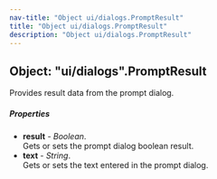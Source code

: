```yaml
---
nav-title: "Object ui/dialogs.PromptResult"
title: "Object ui/dialogs.PromptResult"
description: "Object ui/dialogs.PromptResult"
---
```

## Object: "ui/dialogs".PromptResult  
Provides result data from the prompt dialog.

##### Properties
 - **result** - _Boolean_.    
  Gets or sets the prompt dialog boolean result.
 - **text** - _String_.    
  Gets or sets the text entered in the prompt dialog.
